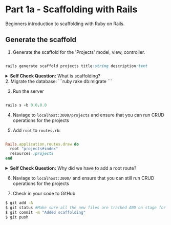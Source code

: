 # Part 1a - Scaffolding with Rails 

Beginners introduction to scaffolding with Ruby on Rails. 


## Generate the scaffold

1. Generate the scaffold for the 'Projects' model, view, controller. 

```ruby

rails generate scaffold projects title:string description:text

```
<details>
  <summary><strong>Self Check Question:</strong> What is scaffolding?</summary>
  <p><blockquote>Rails scaffolding is a quick way to generate some of the major pieces of an application. If you want to create the models, views, and controllers for a new resource in a single operation, scaffolding is the tool for the job. <a href="https://guides.rubyonrails.org/v3.2/getting_started.html#getting-up-and-running-quickly-with-scaffolding
" target="_blank">Read More</a></blockquote></p>
</details>
2. Migrate the database: 
```ruby
rake db:migrate
```

3. Run the server
```ruby

rails s -b 0.0.0.0

```

4. Naviage to `localhost:3000/projects` and ensure that you can run CRUD operations for the projects

5. Add `root` to `routes.rb`:

```ruby

Rails.application.routes.draw do
  root "projects#index"
  resources :projects
end

```
<details>
  <summary><strong>Self Check Question:</strong> Why did we have to add a root route?</summary>
  <p><blockquote>You can specify what Rails should route '/' to with the root method</blockquote></p>
</details>

6. Naviage to `localhost:3000/` and ensure that you can still run CRUD operations for the projects

7. Check in your code to GitHub
```bash
$ git add -A
$ git status #Make sure all the new files are tracked AND on stage for being committed!!
$ git commit -m "Added scaffolding"
$ git push
```
